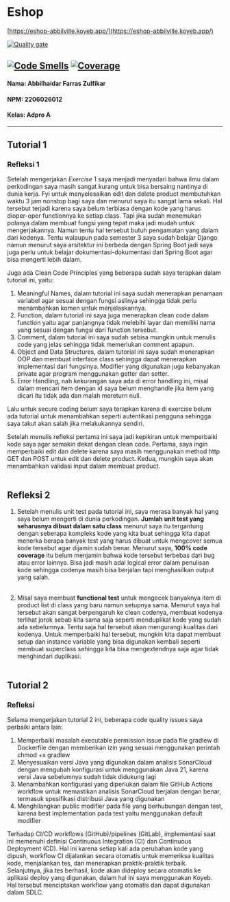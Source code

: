 # Eshop
[https://eshop-abbilville.koyeb.app/](https://eshop-abbilville.koyeb.app/)

[![Quality gate](https://sonarcloud.io/api/project_badges/quality_gate?project=Abbilville_tutorial-1)](https://sonarcloud.io/summary/new_code?id=Abbilville_tutorial-1)

[![Code Smells](https://sonarcloud.io/api/project_badges/measure?project=Abbilville_tutorial-1&metric=code_smells)](https://sonarcloud.io/summary/new_code?id=Abbilville_tutorial-1)
[![Coverage](https://sonarcloud.io/api/project_badges/measure?project=Abbilville_tutorial-1&metric=coverage)](https://sonarcloud.io/summary/new_code?id=Abbilville_tutorial-1)
---
#### Nama: Abbilhaidar Farras Zulfikar
#### NPM: 2206026012
#### Kelas: Adpro A
---
## Tutorial 1
### Refleksi 1
Setelah mengerjakan <i>Exercise</i> 1 saya menjadi menyadari bahwa ilmu dalam perkodingan saya masih sangat kurang untuk bisa bersaing nantinya di dunia kerja. Fyi untuk menyelesaikan edit dan delete product membutuhkan waktu 3 jam nonstop bagi saya dan menurut saya itu sangat lama sekali. Hal tersebut terjadi karena saya belum terbiasa dengan kode yang harus dioper-oper functionnya ke setiap class. Tapi jika sudah menemukan polanya dalam membuat fungsi yang tepat maka jadi mudah untuk mengerjakannya. Namun tentu hal tersebut butuh pengamatan yang dalam dari kodenya. Tentu walaupun pada semester 3 saya sudah belajar Django namun menurut saya arsitektur ini berbeda dengan Spring Boot jadi saya juga perlu untuk belajar dokumentasi-dokumentasi dari Spring Boot agar bisa mengerti lebih dalam. <br>

Juga ada Clean Code Principles yang beberapa sudah saya terapkan dalam tutorial ini, yaitu:<br>

1. Meaningful Names, dalam tutorial ini saya sudah menerapkan penamaan variabel agar sesuai dengan fungsi aslinya sehingga tidak perlu menambahkan komen untuk menjelaskannya.
2. Function, dalam tutorial ini saya juga menerapkan clean code dalam function yaitu agar panjangnya tidak melebihi layar dan memiliki nama yang sesuai dengan fungsi dari function tersebut.
3. Comment, dalam tutorial ini saya sudah sebisa mungkin untuk menulis code yang jelas sehingga tidak memerlukan comment apapun.
4. Object and Data Structures, dalam tutorial ini saya sudah menerapkan OOP dan membuat interface class sehingga dapat menerapkan implementasi dari fungsinya. Modifier yang digunakan juga kebanyakan private agar program menggunakan getter dan setter.
5. Error Handling, nah kekurangan saya ada di error handling ini, misal dalam mencari item dengan id saya belum menghandle jika item yang dicari itu tidak ada dan malah mereturn null. <br>

Lalu untuk secure coding belum saya terapkan karena di exercise belum ada tutorial untuk menambahkan seperti autentikasi pengguna sehingga saya takut akan salah jika melakukannya sendiri.<br>

Setelah menulis refleksi pertama ini saya jadi kepikiran untuk memperbaiki kode saya agar semakin dekat dengan clean code. Pertama, saya ingin memperbaiki edit dan delete karena saya masih menggunakan method http GET dan POST untuk edit dan delete product. Kedua, mungkin saya akan menambahkan validasi input dalam membuat product.<br><br>

## Refleksi 2
1. Setelah menulis unit test pada tutorial ini, saya merasa banyak hal yang saya belum mengerti di dunia perkodingan. <b>Jumlah unit test yang seharusnya dibuat dalam satu class</b> menurut saya itu tergantung dengan seberapa kompleks kode yang kita buat sehingga kita dapat menerka berapa banyak test yang harus dibuat untuk mengcover semua kode tersebut agar dijamin sudah benar. Menurut saya, <b>100% code coverage</b> itu belum menjamin bahwa kode tersebut terbebas dari bug atau error lainnya. Bisa jadi masih adal logical error dalam penulisan kode sehingga codenya masih bisa berjalan tapi menghasilkan output yang salah.<br><br>

2. Misal saya membuat <b>functional test</b> untuk mengecek banyaknya item di product list di class yang baru namun setupnya sama. Menurut saya hal tersebut akan sangat berpengaruh ke clean codenya, membuat kodenya terlihat jorok sebab kita sama saja seperti menduplikat kode yang sudah ada sebelumnya. Tentu saja hal tersebut akan mengurangi kualitas dari kodenya. Untuk memperbaiki hal tersebut, mungkin kita dapat membuat setup dan instance variable yang bisa digunakan kembali seperti membuat superclass sehingga kita bisa mengextendnya saja agar tidak menghindari duplikasi. <br><br>

## Tutorial 2
### Refleksi
Selama mengerjakan tutorial 2 ini, beberapa code quality issues saya perbaiki antara lain:
1. Memperbaiki masalah executable permission issue pada file gradlew di Dockerfile dengan memberikan izin yang sesuai menggunakan perintah chmod +x gradlew
2. Menyesuaikan versi Java yang digunakan dalam analisis SonarCloud dengan mengubah konfigurasi untuk menggunakan Java 21, karena versi Java sebelumnya sudah tidak didukung lagi
3. Menambahkan konfigurasi yang diperlukan dalam file GitHub Actions workflow untuk memastikan analisis SonarCloud berjalan dengan benar, termasuk spesifikasi distribusi Java yang digunakan
4. Menghilangkan public modifier pada file yang berhubungan dengan test, karena best implementation pada test yaitu menggunakan default modifier

Terhadap CI/CD workflows (GitHub)/pipelines (GitLab), implementasi saat ini memenuhi definisi Continuous Integration (CI) dan Continuous Deployment (CD). Hal ini karena setiap kali ada perubahan kode yang dipush, workflow CI dijalankan secara otomatis untuk memeriksa kualitas kode, menjalankan tes, dan menerapkan praktik-praktik terbaik. Selanjutnya, jika tes berhasil, kode akan dideploy secara otomatis ke aplikasi deploy yang digunakan, dalam hal ini saya menggunakan Koyeb. Hal tersebut menciptakan workflow yang otomatis dan dapat digunakan dalam SDLC.
